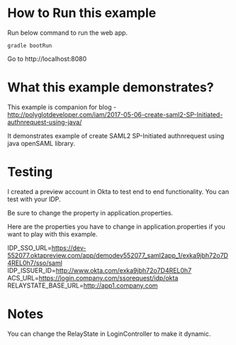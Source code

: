 
# How to Run this example

Run below command to run the web app.

```
gradle bootRun
```

Go to http://localhost:8080

# What this example demonstrates?

This example is companion for blog - http://polyglotdeveloper.com/iam/2017-05-06-create-saml2-SP-Initiated-authnrequest-using-java/

It demonstrates example of create SAML2 SP-Initiated authnrequest using java openSAML library.

# Testing

I created a preview account in Okta to test end to end functionality. You can test with your IDP.

Be sure to change the property in application.properties.

Here are the properties you have to change in application.properties if you want to play with this example.

IDP_SSO_URL=https://dev-552077.oktapreview.com/app/demodev552077_saml2app_1/exka9jbh72o7D4REL0h7/sso/saml
IDP_ISSUER_ID=http://www.okta.com/exka9jbh72o7D4REL0h7
ACS_URL=https://login.company.com/ssorequest/idp/okta
RELAYSTATE_BASE_URL=http://app1.company.com


# Notes

You can change the RelayState in LoginController to make it dynamic.


